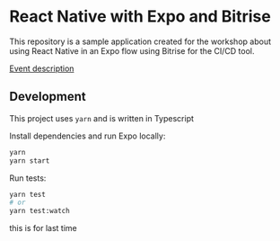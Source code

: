 # React Native with Expo and Bitrise

This repository is a sample application created for the workshop about using React Native in an Expo flow using Bitrise for the CI/CD tool.

[Event description](https://benestudio.co/workshops/ci-cd-workshop-react-native-automated-tests/)

## Development

This project uses `yarn` and is written in Typescript

Install dependencies and run Expo locally:
```bash
yarn
yarn start
```

Run tests:
```bash
yarn test
# or
yarn test:watch
```

this is for last time
